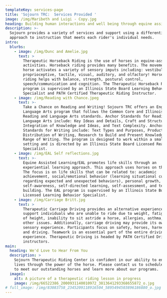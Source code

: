 ```yaml
---
templateKey: services-page
title: 'Sojourn TRC:  Services Provided '
image: /img/Maribeth and Luigi - Copy.jpg
heading: Building human interactions and well being through equine assisted activities.
description: >-
  Sojourn provides a variety of services and support using a differentiated
  approach to instruction that meets each rider's individual needs.
intro:
  blurbs:
    - image: /img/Dunc and Amelie.jpg
      text: >
        Therapeutic Horseback Riding is the use of horses in equine-assisted
        activities. Horseback riding provides many benefits. The movement of the
        horse activates a variety of sensory imputs including: vestibular,
        proprioceptive, tactile, visual, auditory, and olfactory! Horseback
        riding helps with balance, strength, postural control,
        speech/communication and cognition. The Therapeutic Horseback Riding
        program is supervised by an Illinois State Board Learning Behavior
        Specialist and PATH Certified Therapeutic Riding Instructor.
    - image: /img/Reading with Chance.jpeg
      text: >-
        Take a Chance on Reading and Writing! Sojourn TRC offers an English
        Language Arts program that follows the Common Core and Illinois State
        Reading and Language Arts standards. Anchor Standards for Reading and
        Language Arts include: Key Ideas and Details, Craft and Structure,
        Integration of Knowledge and Ideas, and Text Complexity. Anchor
        Standards for Writing include: Text Types and Purposes, Production and
        Distribution of Writing, Research to Build and Present Knowledge, and
        Range of Writing. The program is designed to work within a small group
        setting and is directed by an Illinois State Board Licensed Reading
        Specialist. 
    - image: /img/EAL Self reflections.jpg
      text: >-
        Equine Assisted Learning/EAL promotes life skills through an
        experiential learning approach. This approach uses horses on the ground.
        The focus is on life skills that can be related to: academic
        achievement, social/emotional behavior (learning situational cues
        regarding expected and unexpected behaviors), personal growth,
        self-awareness, self-directed learning, self-assessment, and team
        building. The EAL program is supervised by an Illinois State Board
        Licensed Learning Behavior Specialist. 
    - image: /img/Carriage Britt.jpg
      text: >
        Therapeutic Carriage Driving provides an alternative experience that may
        support individuals who are unable to ride due to weight, fatigue, fear
        of height, inability to sit astride a horse, allergies, asthma, and
        other issues. Additionally, carriage driving may provide its own, unique
        sensory experience. Participants focus on safety, horses, harnessing,
        and driving. Teamwork is an essential part of the entire driving
        experience. Therapeutic Driving is headed by PATH Certified Driving
        instructors. 
main:
  heading: We'd Love to Hear From You
  description: >
    Sojourn Therapeutic Riding Center is confident in our ability to enhance
    lives through the power of the horse. Please contact us to schedule a visit
    to meet our outstanding horses and learn more about our programs. 
  image1:
    alt: A picture of a therapeutic riding lesson in progress
    image: /img/66522386_2000931140010972_3813641293368655872_o.jpg
# full_image: /img/83083758_2345209118916504_5895494503896186880_o.jpg
---
```



